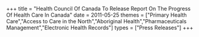 +++
title = "Health Council Of Canada To Release Report On The Progress Of Health Care In Canada"
date = 2011-05-25
themes = ["Primary Health Care","Access to Care in the North","Aboriginal Health","Pharmaceuticals Management","Electronic Health Records"]
types = ["Press Releases"]
+++
